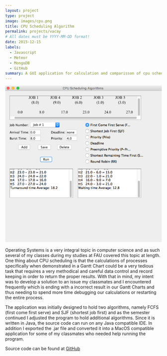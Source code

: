 ```yaml
---
layout: project
type: project
image: images/cpu.png
title: CPU Scheduling Algorithm
permalink: projects/vacay
# All dates must be YYYY-MM-DD format!
date: 2015-12-15
labels:
  - Javascript
  - Meteor
  - MongoDB
  - GitHub
summary: A GUI application for calculation and comparisson of cpu scheduling algorithms using Gannt Charts.
---
```


<img class="ui large right floated rounded image" src="../images/cpu2.png">

Operating Systems is a very integral topic in computer science and as such several of my classes during my studies at FAU covered this topic at length. One thing about CPU scheduling is that the calculations of processes specifically when demonstrated in a Gantt Chart could be a very tedious task that requires a very methodical and careful data control and record keeping in order to return the proper results. With that in mind, my intent was to develop a solution to an issue my classmates and I encountered frequently which is ending with a incorrect result in our Gantt Charts and thus needing to spend more time debugging our calculations or restarting the entire process. 

The application was initially designed to hold two algorithms, namely FCFS (first come first serve) and SJF (shortest job first) and as the semester continued I adjusted the program to hold additional algorithms. Since it is written in Java, the source code can run on any Java compatible IDE. In addition I exported the .jar file and converted it into a MacOS compatible application for some of my classmates who needed help running the program.

Source code can be found at [GitHub](https://github.com/ThiagoM728/cpu_schd)

